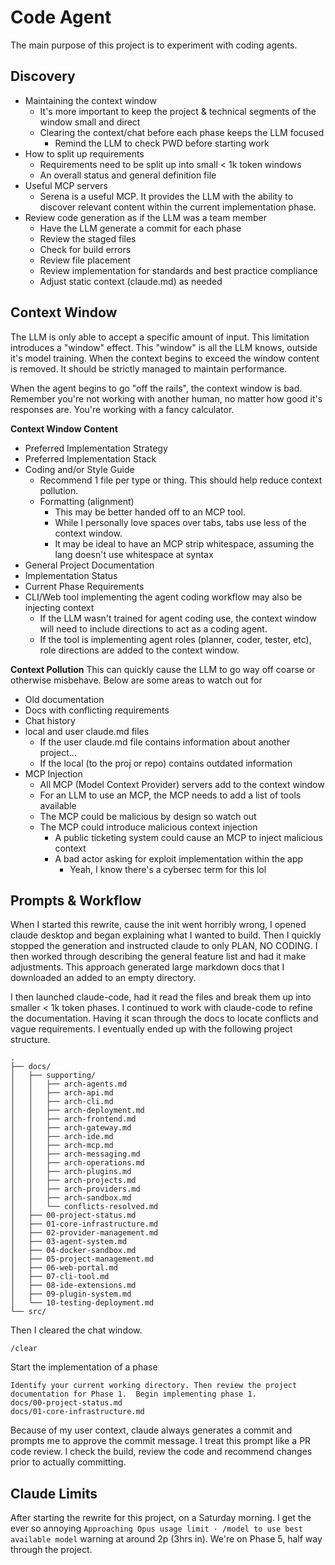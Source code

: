 # Code Agent
The main purpose of this project is to experiment with coding agents.

## Discovery
* Maintaining the context window
  * It's more important to keep the project & technical segments of the window small and direct
  * Clearing the context/chat before each phase keeps the LLM focused
    * Remind the LLM to check PWD before starting work
* How to split up requirements
  * Requirements need to be split up into small < 1k token windows
  * An overall status and general definition file
* Useful MCP servers
  * Serena is a useful MCP.  It provides the LLM with the ability to discover relevant content within the current implementation phase.
* Review code generation as if the LLM was a team member
  * Have the LLM generate a commit for each phase
  * Review the staged files
  * Check for build errors
  * Review file placement
  * Review implementation for standards and best practice compliance
  * Adjust static context (claude.md) as needed


## Context Window
The LLM is only able to accept a specific amount of input.  This limitation
introduces a "window" effect.  This "window" is all the LLM knows, 
outside it's model training.  When the context begins to exceed 
the window content is removed.  It should be strictly managed to 
maintain performance. 

When the agent begins to go "off the rails", the context window is 
bad.  Remember you're not working with another human, no matter how
good it's responses are.  You're working with a fancy calculator.

**Context Window Content**
* Preferred Implementation Strategy
* Preferred Implementation Stack
* Coding and/or Style Guide
  * Recommend 1 file per type or thing.  This should help reduce context pollution.
  * Formatting (alignment)
    * This may be better handed off to an MCP tool.
    * While I personally love spaces over tabs, tabs use less of the context window.
    * It may be ideal to have an MCP strip whitespace, assuming the lang doesn't use whitespace at syntax
* General Project Documentation
* Implementation Status
* Current Phase Requirements
* CLI/Web tool implementing the agent coding workflow may also be injecting context
  * If the LLM wasn't trained for agent coding use, the context window will need to include directions to act as a coding agent.
  * If the tool is implementing agent roles (planner, coder, tester, etc), role directions are added to the context window.

**Context Pollution**
This can quickly cause the LLM to go way off coarse or otherwise
misbehave.  Below are some areas to watch out for
* Old documentation
* Docs with conflicting requirements
* Chat history
* local and user claude.md files
  * If the user claude.md file contains information about another project...
  * If the local (to the proj or repo) contains outdated information
* MCP Injection
  * All MCP (Model Context Provider) servers add to the context window
  * For an LLM to use an MCP, the MCP needs to add a list of tools available
  * The MCP could be malicious by design so watch out
  * The MCP could introduce malicious context injection
    * A public ticketing system could cause an MCP to inject malicious context
    * A bad actor asking for exploit implementation within the app
      * Yeah, I know there's a cybersec term for this lol

## Prompts & Workflow

When I started this rewrite, cause the init went horribly wrong, I opened
claude desktop and began explaining what I wanted to build.  Then
I quickly stopped the generation and instructed claude to only PLAN, NO CODING.
I then worked through describing the general feature list and had it make adjustments.
This approach generated large markdown docs that I downloaded an added to an empty directory. 

I then launched claude-code, had it read the files and 
break them up into smaller < 1k token phases.  I continued to work
with claude-code to refine the documentation.  Having it scan through the
docs to locate conflicts and vague requirements.  I eventually ended up
with the following project structure.
```text
.
├── docs/
│   ├── supporting/
│   │   ├── arch-agents.md
│   │   ├── arch-api.md
│   │   ├── arch-cli.md
│   │   ├── arch-deployment.md
│   │   ├── arch-frontend.md
│   │   ├── arch-gateway.md
│   │   ├── arch-ide.md
│   │   ├── arch-mcp.md
│   │   ├── arch-messaging.md
│   │   ├── arch-operations.md
│   │   ├── arch-plugins.md
│   │   ├── arch-projects.md
│   │   ├── arch-providers.md
│   │   ├── arch-sandbox.md
│   │   └── conflicts-resolved.md
│   ├── 00-project-status.md
│   ├── 01-core-infrastructure.md
│   ├── 02-provider-management.md
│   ├── 03-agent-system.md
│   ├── 04-docker-sandbox.md
│   ├── 05-project-management.md
│   ├── 06-web-portal.md
│   ├── 07-cli-tool.md
│   ├── 08-ide-extensions.md
│   ├── 09-plugin-system.md
│   └── 10-testing-deployment.md
└── src/
```

Then I cleared the chat window.
```text
/clear
```

Start the implementation of a phase
```text
Identify your current working directory. Then review the project documentation for Phase 1.  Begin implementing phase 1.
docs/00-project-status.md
docs/01-core-infrastructure.md
```

Because of my user context, claude always generates a commit 
and prompts me to approve the commit message.  I treat this prompt
like a PR code review.  I check the build, review the code and recommend
changes prior to actually committing.

## Claude Limits
After starting the rewrite for this project, on a Saturday morning.  I get
the ever so annoying `Approaching Opus usage limit · /model to use best available model`
warning at around 2p (3hrs in).  We're on Phase 5, half way through the project.
